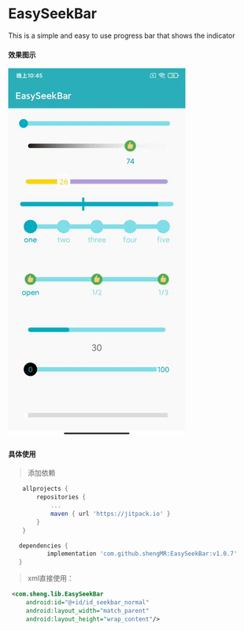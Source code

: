 # EasySeekBar
This is a simple and easy to use progress bar that shows the indicator

#### 效果图示

![1537408217454](note/1537408217454.gif)

#### 具体使用

> 添加依赖

```groovy
	allprojects {
		repositories {
			...
			maven { url 'https://jitpack.io' }
		}
	}
```
 ```groovy
 	dependencies {
	        implementation 'com.github.shengMR:EasySeekBar:v1.0.7'
	}

 ```

> xml直接使用：

```xml
 <com.sheng.lib.EasySeekBar
     android:id="@+id/id_seekbar_normal"
     android:layout_width="match_parent"
     android:layout_height="wrap_content"/>
```


















